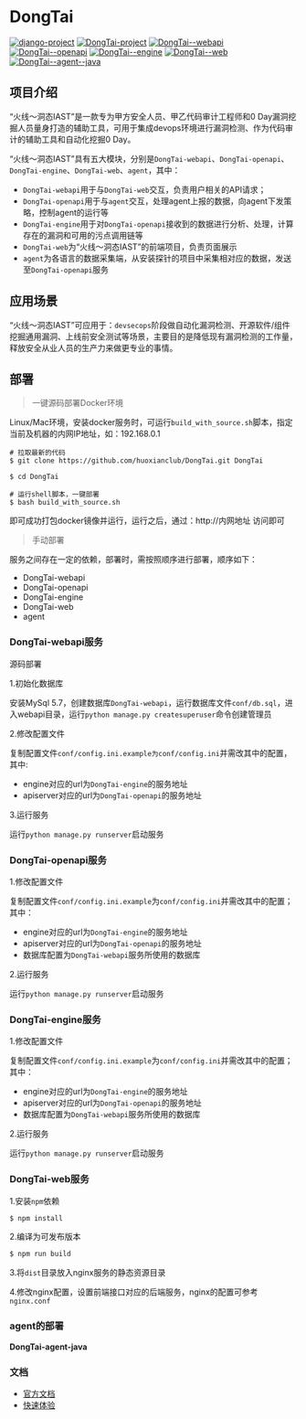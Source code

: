 # DongTai
[![django-project](https://img.shields.io/badge/django%20versions-3.0.3-blue)](https://www.djangoproject.com/)
[![DongTai-project](https://img.shields.io/badge/DongTai%20versions-beta-green)](https://huoxianclub.github.io/LingZhi/)
[![DongTai--webapi](https://img.shields.io/badge/DongTai--webapi-v1.0.0-lightgrey)](https://github.com/huoxianclub/DongTai-webapi)
[![DongTai--openapi](https://img.shields.io/badge/DongTai--openapi-v1.0.0-lightgrey)](https://github.com/huoxianclub/DongTai-openapi)
[![DongTai--engine](https://img.shields.io/badge/DongTai--engine-v1.0.0-lightgrey)](https://github.com/huoxianclub/DongTai-engine)
[![DongTai--web](https://img.shields.io/badge/DongTai--web-v1.0.0-lightgrey)](https://github.com/huoxianclub/DongTai-web)
[![DongTai--agent--java](https://img.shields.io/badge/DongTai----agent--java-v1.0.0-lightgrey)](https://github.com/huoxianclub/DongTai-agent-java)

## 项目介绍

“火线～洞态IAST”是一款专为甲方安全人员、甲乙代码审计工程师和0 Day漏洞挖掘人员量身打造的辅助工具，可用于集成devops环境进行漏洞检测、作为代码审计的辅助工具和自动化挖掘0 Day。

“火线～洞态IAST”具有五大模块，分别是`DongTai-webapi`、`DongTai-openapi`、`DongTai-engine`、`DongTai-web`、`agent`，其中：
- `DongTai-webapi`用于与`DongTai-web`交互，负责用户相关的API请求；
- `DongTai-openapi`用于与`agent`交互，处理agent上报的数据，向agent下发策略，控制agent的运行等
- `DongTai-engine`用于对`DongTai-openapi`接收到的数据进行分析、处理，计算存在的漏洞和可用的污点调用链等
- `DongTai-web`为“火线～洞态IAST”的前端项目，负责页面展示
- `agent`为各语言的数据采集端，从安装探针的项目中采集相对应的数据，发送至`DongTai-openapi`服务

## 应用场景
“火线～洞态IAST”可应用于：`devsecops`阶段做自动化漏洞检测、开源软件/组件挖掘通用漏洞、上线前安全测试等场景，主要目的是降低现有漏洞检测的工作量，释放安全从业人员的生产力来做更专业的事情。

## 部署

> 一键源码部署Docker环境

Linux/Mac环境，安装docker服务时，可运行`build_with_source.sh`脚本，指定当前及机器的内网IP地址，如：192.168.0.1
```
# 拉取最新的代码
$ git clone https://github.com/huoxianclub/DongTai.git DongTai

$ cd DongTai

# 运行shell脚本，一键部署
$ bash build_with_source.sh
```
即可成功打包docker镜像并运行，运行之后，通过：http://内网地址 访问即可

> 手动部署

服务之间存在一定的依赖，部署时，需按照顺序进行部署，顺序如下：
- DongTai-webapi
- DongTai-openapi
- DongTai-engine
- DongTai-web
- agent

### DongTai-webapi服务

源码部署

1.初始化数据库

安装MySql 5.7，创建数据库`DongTai-webapi`，运行数据库文件`conf/db.sql`，进入webapi目录，运行`python manage.py createsuperuser`命令创建管理员

2.修改配置文件

复制配置文件`conf/config.ini.example为conf/config.ini`并需改其中的配置，其中:
- engine对应的url为`DongTai-engine`的服务地址
- apiserver对应的url为`DongTai-openapi`的服务地址

3.运行服务

运行`python manage.py runserver`启动服务

### DongTai-openapi服务

1.修改配置文件

复制配置文件`conf/config.ini.example`为`conf/config.ini`并需改其中的配置；其中：

- engine对应的url为`DongTai-engine`的服务地址
- apiserver对应的url为`DongTai-openapi`的服务地址
- 数据库配置为`DongTai-webapi`服务所使用的数据库

2.运行服务

运行`python manage.py runserver`启动服务

### DongTai-engine服务
1.修改配置文件

复制配置文件`conf/config.ini.example`为`conf/config.ini`并需改其中的配置；其中：

- engine对应的url为`DongTai-engine`的服务地址
- apiserver对应的url为`DongTai-openapi`的服务地址
- 数据库配置为`DongTai-webapi`服务所使用的数据库

2.运行服务

运行`python manage.py runserver`启动服务

### DongTai-web服务
1.安装`npm`依赖
```bash
$ npm install
```

2.编译为可发布版本
```bash
$ npm run build
```

3.将`dist`目录放入nginx服务的静态资源目录

4.修改nginx配置，设置前端接口对应的后端服务，nginx的配置可参考`nginx.conf`

### agent的部署

**DongTai-agent-java**

### 文档
- [官方文档](https://hxsecurity.github.io/DongTaiDoc/#/doc/tutorial/quickstart)
- [快速体验](https://iast.huoxian.cn:8001/)
